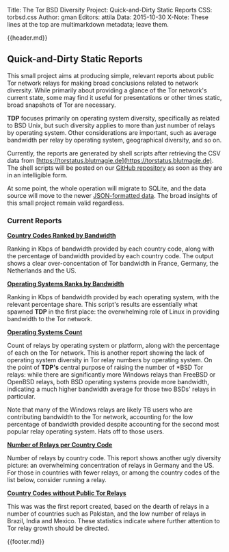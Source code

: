 Title: The Tor BSD Diversity Project: Quick-and-Dirty Static Reports
CSS: torbsd.css
Author: gman
Editors: attila
Data: 2015-10-30
X-Note: These lines at the top are multimarkdown metadata; leave them.


{{header.md}}

## Quick-and-Dirty Static Reports ##

This small project aims at producing simple, relevant reports about public Tor network relays for making broad conclusions related to network diversity. While primarily about providing a glance of the Tor network's current state, some may find it useful for presentations or other times static, broad snapshots of Tor are necessary.

__TDP__ focuses primarily on operating system diversity, specifically as related to BSD Unix, but such diversity applies to more than just number of relays by operating system. Other considerations are important, such as average bandwidth per relay by operating system, geographical diversity, and so on.

Currently, the reports are generated by shell scripts after retrieving the CSV data from [https://torstatus.blutmagie.de](https://torstatus.blutmagie.de). The shell scripts will be posted on our [GitHub repository](https://github.com/torbsd) as soon as they are in an intelligible form.

At some point, the whole operation will migrate to SQLite, and the data source will move to the newer [JSON-formatted data](https://onionoo.torproject.org/protocol.html). The broad insights of this small project remain valid regardless.

### Current Reports ###

__[Country Codes Ranked by Bandwidth](bw-rank-cc.txt)__

Ranking in Kbps of bandwidth provided by each country code, along with the percentage of bandwidth provided by each country code. The output shows a clear over-concentation of Tor bandwidth in France, Germany, the Netherlands and the US.

__[Operating Systems Ranks by Bandwidth](bw-rank-os.txt)__

Ranking in Kbps of bandwidth provided by each operating system, with the relevant percentage share. This script's results are essentially what spawned __TDP__ in the first place: the overwhelming role of Linux in providing bandwidth to the Tor network.

__[Operating Systems Count](os-count.txt)__

Count of relays by operating system or platform, along with the percentage of each on the Tor network. This is another report showing the lack of operating system diversity in Tor relay numbers by operating system. On the point of __TDP's__ central purpose of raising the number of *BSD Tor relays: while there are significantly more Windows relays than FreeBSD or OpenBSD relays, both BSD operating systems provide more bandwidth, indicating a much higher bandwidth average for those two BSDs' relays in particular.

Note that many of the Windows relays are likely TB users who are contributing bandwidth to the Tor network, accounting for the low percentage of bandwidth provided despite accounting for the second most popular relay operating system. Hats off to those users.

__[Number of Relays per Country Code](relays-by-cc.txt)__

Number of relays by country code. This report shows another ugly diversity picture: an overwhelming concentration of relays in Germany and the US. For those in countries with fewer relays, or among the country codes of the list below, consider running a relay.

__[Country Codes without Public Tor Relays](tor-less-ccs.txt)__

This was was the first report created, based on the dearth of relays in a number of countries such as Pakistan, and the low number of relays in Brazil, India and Mexico. These statistics indicate where further attention to Tor relay growth should be directed.

{{footer.md}}
